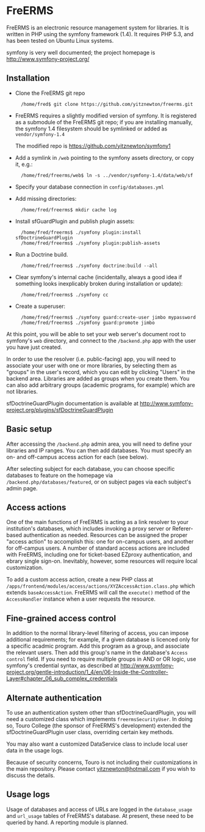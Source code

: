 FreERMS
=======

FreERMS is an electronic resource management system for libraries. It is
written in PHP using the symfony framework (1.4). It requires PHP 5.3, and
has been tested on Ubuntu Linux systems.

symfony is very well documented; the project homepage is
http://www.symfony-project.org/

Installation
------------

* Clone the FreERMS git repo

        /home/fred$ git clone https://github.com/yitznewton/freerms.git

* FreERMS requires a slightly modified version of symfony. It is registered as
  a submodule of the FreERMS git repo; if you are installing manually,
  the symfony 1.4 filesystem should be symlinked or added as
  `vendor/symfony-1.4`

  The modified repo is https://github.com/yitznewton/symfony1

* Add a symlink in `/web` pointing to the symfony assets directory, or copy
  it, e.g.:

        /home/fred/freerms/web$ ln -s ../vendor/symfony-1.4/data/web/sf

* Specify your database connection in
  `config/databases.yml`

* Add missing directories:

        /home/fred/freerms$ mkdir cache log

* Install sfGuardPlugin and publish plugin assets:

        /home/fred/freerms$ ./symfony plugin:install sfDoctrineGuardPlugin
        /home/fred/freerms$ ./symfony plugin:publish-assets

* Run a Doctrine build. 

        /home/fred/freerms$ ./symfony doctrine:build --all

* Clear symfony's internal cache (incidentally, always a good idea if
  something looks inexplicably broken during installation or update):

        /home/fred/freerms$ ./symfony cc

* Create a superuser:

        /home/fred/freerms$ ./symfony guard:create-user jimbo mypassword
        /home/fred/freerms$ ./symfony guard:promote jimbo

At this point, you will be able to set your web server's document root to
symfony's `web` directory, and connect to the `/backend.php` app with the user
you have just created.

In order to use the resolver (i.e. public-facing)
app, you will need to associate your user with one or more libraries, by
selecting them as "groups" in the user's record, which you can edit by
clicking "Users" in the backend area. Libraries are added as groups
when you create them. You can also add arbitrary groups (academic programs,
for example) which are not libraries.

sfDoctrineGuardPlugin documentation is available at
http://www.symfony-project.org/plugins/sfDoctrineGuardPlugin

Basic setup
-----------

After accessing the `/backend.php` admin area, you will need to define your
libraries and IP ranges. You can then add databases. You must specify an on-
and off-campus access action for each (see below).

After selecting subject for each database, you can choose specific databases
to feature on the homepage via `/backend.php/databases/featured`, or on subject
pages via each subject's admin page.

Access actions
---------------

One of the main functions of FreERMS is acting as a link resolver to your
institution's databases, which includes invoking a proxy server or Referer-
based authentication as needed. Resources can be assigned the proper
"access action" to accomplish this: one for on-campus users, and another
for off-campus users. A number of standard access actions are included with
FreERMS, including one for ticket-based EZproxy authentication, and ebrary
single sign-on. Inevitably, however, some resources will require
local customization.

To add a custom access action, create a new PHP class at
`/apps/frontend/modules/access/actions/XYZAccessAction.class.php`
which extends `baseAccessAction`. FreERMS will call the `execute()` method
of the `AccessHandler` instance when a user requests the resource.

Fine-grained access control
---------------------------

In addition to the normal library-level filtering of access, you can impose
additional requirements; for example, if a given database is licenced only for
a specific acadmic program. Add this program as a group, and associate the
relevant users. Then add this group's name in the database's `Access control`
field. If you need to require multiple groups in AND or OR logic, use
symfony's credential syntax, as described at
http://www.symfony-project.org/gentle-introduction/1_4/en/06-Inside-the-Controller-Layer#chapter_06_sub_complex_credentials

Alternate authentication
-----------------

To use an authentication system other than sfDoctrineGuardPlugin, you will
need a customized class which implements `freermsSecurityUser`. In doing
so, Touro College (the sponsor of FreERMS's development) extended the
sfDoctrineGuardPlugin user class, overriding certain key methods.

You may also want a customized DataService class to include local user data
in the usage logs.

Because of security concerns, Touro is not including their customizations in
the main repository. Please contact yitznewton@hotmail.com if you wish to
discuss the details.

Usage logs
----------

Usage of databases and access of URLs are logged in the `database_usage` and
`url_usage` tables of FreERMS's database. At present, these need to be queried
by hand. A reporting module is planned.

